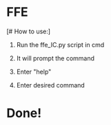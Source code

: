 # FFE




[# How to use:]

1. Run the ffe_IC.py script in cmd

2. It will prompt the command


3. Enter "help" 

4. Enter desired command




# Done!


